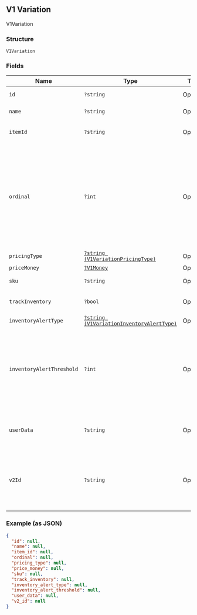 ## V1 Variation

V1Variation

### Structure

`V1Variation`

### Fields

| Name | Type | Tags | Description |
|  --- | --- | --- | --- |
| `id` | `?string` | Optional | The item variation's unique ID. |
| `name` | `?string` | Optional | The item variation's name. |
| `itemId` | `?string` | Optional | The ID of the variation's associated item. |
| `ordinal` | `?int` | Optional | Indicates the variation's list position when displayed in Square Point of Sale and the merchant dashboard. If more than one variation for the same item has the same ordinal value, those variations are displayed in alphabetical order |
| `pricingType` | [`?string (V1VariationPricingType)`](/doc/models/v1-variation-pricing-type.md) | Optional | -  |
| `priceMoney` | [`?V1Money`](/doc/models/v1-money.md) | Optional | -  |
| `sku` | `?string` | Optional | The item variation's SKU, if any. |
| `trackInventory` | `?bool` | Optional | If true, inventory tracking is active for the variation. |
| `inventoryAlertType` | [`?string (V1VariationInventoryAlertType)`](/doc/models/v1-variation-inventory-alert-type.md) | Optional | -  |
| `inventoryAlertThreshold` | `?int` | Optional | If the inventory quantity for the variation is less than or equal to this value and inventory_alert_type is LOW_QUANTITY, the variation displays an alert in the merchant dashboard. |
| `userData` | `?string` | Optional | Arbitrary metadata associated with the variation. Cannot exceed 255 characters. |
| `v2Id` | `?string` | Optional | The ID of the CatalogObject in the Connect v2 API. Objects that are shared across multiple locations share the same v2 ID. |

### Example (as JSON)

```json
{
  "id": null,
  "name": null,
  "item_id": null,
  "ordinal": null,
  "pricing_type": null,
  "price_money": null,
  "sku": null,
  "track_inventory": null,
  "inventory_alert_type": null,
  "inventory_alert_threshold": null,
  "user_data": null,
  "v2_id": null
}
```

